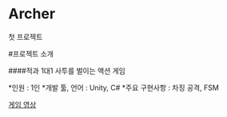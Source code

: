 # Archer
첫 프로젝트 

#프로젝트 소개 

####적과 1대1 사투를 벌이는 액션 게임 

*인원 : 1인
*개발 툴, 언어 : Unity, C#
*주요 구현사항 : 차징 공격, FSM

[게임 영상](https://www.youtube.com/watch?v=-nHxvbjlUpM)
